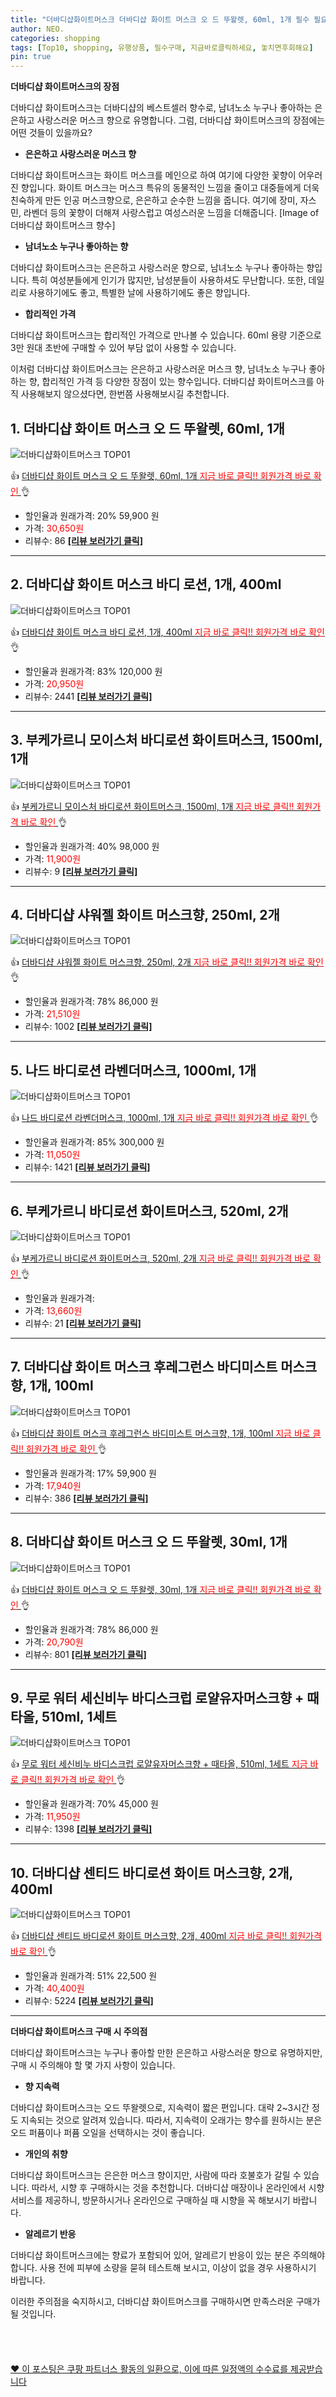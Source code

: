 ```yaml
---
title: "더바디샵화이트머스크 더바디샵 화이트 머스크 오 드 뚜왈렛, 60ml, 1개 필수 필요 추천 제품 비교 최저 가격 비교 장점 구매 후기 구매평"
author: NEO.
categories: shopping
tags: [Top10, shopping, 유행상품, 필수구매, 지금바로클릭하세요, 놓치면후회해요]
pin: true
---
```

**더바디샵 화이트머스크의 장점**

더바디샵 화이트머스크는 더바디샵의 베스트셀러 향수로, 남녀노소 누구나 좋아하는 은은하고 사랑스러운 머스크 향으로 유명합니다. 그럼, 더바디샵 화이트머스크의 장점에는 어떤 것들이 있을까요?

* **은은하고 사랑스러운 머스크 향**

더바디샵 화이트머스크는 화이트 머스크를 메인으로 하여 여기에 다양한 꽃향이 어우러진 향입니다. 화이트 머스크는 머스크 특유의 동물적인 느낌을 줄이고 대중들에게 더욱 친숙하게 만든 인공 머스크향으로, 은은하고 순수한 느낌을 줍니다. 여기에 장미, 자스민, 라벤더 등의 꽃향이 더해져 사랑스럽고 여성스러운 느낌을 더해줍니다.
[Image of 더바디샵 화이트머스크 향수]

* **남녀노소 누구나 좋아하는 향**

더바디샵 화이트머스크는 은은하고 사랑스러운 향으로, 남녀노소 누구나 좋아하는 향입니다. 특히 여성분들에게 인기가 많지만, 남성분들이 사용하셔도 무난합니다. 또한, 데일리로 사용하기에도 좋고, 특별한 날에 사용하기에도 좋은 향입니다.

* **합리적인 가격**

더바디샵 화이트머스크는 합리적인 가격으로 만나볼 수 있습니다. 60ml 용량 기준으로 3만 원대 초반에 구매할 수 있어 부담 없이 사용할 수 있습니다.

이처럼 더바디샵 화이트머스크는 은은하고 사랑스러운 머스크 향, 남녀노소 누구나 좋아하는 향, 합리적인 가격 등 다양한 장점이 있는 향수입니다. 더바디샵 화이트머스크를 아직 사용해보지 않으셨다면, 한번쯤 사용해보시길 추천합니다.

   

## 1. 더바디샵 화이트 머스크 오 드 뚜왈렛, 60ml, 1개

![더바디샵화이트머스크 TOP01](https://thumbnail8.coupangcdn.com/thumbnails/remote/490x490ex/image/retail/images/114407344841732-98dcc29f-e17c-412c-ab28-60ce7fbc3566.jpg)


👍 [더바디샵 화이트 머스크 오 드 뚜왈렛, 60ml, 1개 <font color=red> 지금 바로 클릭!! 회원가격 바로 확인 </font> ](https://link.coupang.com/re/AFFSDP?lptag=AF3617701&subid=GithubCoopas&pageKey=6341883750&traceid=V0-153&itemId=13308749114&vendorItemId=80565262558) 👌 


- 할인율과 원래가격: 20%  59,900   원
- 가격: <span style='color:red'>30,650원</span>
- 리뷰수: 86  [**[리뷰 보러가기 클릭]**](https://link.coupang.com/re/AFFSDP?lptag=AF3617701&subid=GithubCoopas&pageKey=6341883750&traceid=V0-153&itemId=13308749114&vendorItemId=80565262558)

---


   

## 2. 더바디샵 화이트 머스크 바디 로션, 1개, 400ml

![더바디샵화이트머스크 TOP01](https://thumbnail7.coupangcdn.com/thumbnails/remote/490x490ex/image/retail/images/4370907385015821-3f4141dd-c2a3-4508-b1a4-73babf1c3eff.jpg)


👍 [더바디샵 화이트 머스크 바디 로션, 1개, 400ml <font color=red> 지금 바로 클릭!! 회원가격 바로 확인 </font> ](https://link.coupang.com/re/AFFSDP?lptag=AF3617701&subid=GithubCoopas&pageKey=7465595558&traceid=V0-153&itemId=13308748220&vendorItemId=86250254399) 👌 


- 할인율과 원래가격: 83%  120,000   원
- 가격: <span style='color:red'>20,950원</span>
- 리뷰수: 2441  [**[리뷰 보러가기 클릭]**](https://link.coupang.com/re/AFFSDP?lptag=AF3617701&subid=GithubCoopas&pageKey=7465595558&traceid=V0-153&itemId=13308748220&vendorItemId=86250254399)

---


   

## 3. 부케가르니 모이스처 바디로션 화이트머스크, 1500ml, 1개

![더바디샵화이트머스크 TOP01](https://thumbnail6.coupangcdn.com/thumbnails/remote/490x490ex/image/rs_quotation_api/ptmoweop/2c09cb29a1a24d7b91fbfde5ba523a8c.jpg)


👍 [부케가르니 모이스처 바디로션 화이트머스크, 1500ml, 1개 <font color=red> 지금 바로 클릭!! 회원가격 바로 확인 </font> ](https://link.coupang.com/re/AFFSDP?lptag=AF3617701&subid=GithubCoopas&pageKey=6694602004&traceid=V0-153&itemId=15483438934&vendorItemId=82702855967) 👌 


- 할인율과 원래가격: 40%  98,000   원
- 가격: <span style='color:red'>11,900원</span>
- 리뷰수: 9  [**[리뷰 보러가기 클릭]**](https://link.coupang.com/re/AFFSDP?lptag=AF3617701&subid=GithubCoopas&pageKey=6694602004&traceid=V0-153&itemId=15483438934&vendorItemId=82702855967)

---


   

## 4. 더바디샵 샤워젤 화이트 머스크향, 250ml, 2개

![더바디샵화이트머스크 TOP01](https://thumbnail8.coupangcdn.com/thumbnails/remote/490x490ex/image/retail/images/e8e8e92e-cbf4-49cb-8ae1-ce2035b8ccdd3767784456033510134.png)


👍 [더바디샵 샤워젤 화이트 머스크향, 250ml, 2개 <font color=red> 지금 바로 클릭!! 회원가격 바로 확인 </font> ](https://link.coupang.com/re/AFFSDP?lptag=AF3617701&subid=GithubCoopas&pageKey=6341883594&traceid=V0-153&itemId=18173990610&vendorItemId=85917124849) 👌 


- 할인율과 원래가격: 78%  86,000   원
- 가격: <span style='color:red'>21,510원</span>
- 리뷰수: 1002  [**[리뷰 보러가기 클릭]**](https://link.coupang.com/re/AFFSDP?lptag=AF3617701&subid=GithubCoopas&pageKey=6341883594&traceid=V0-153&itemId=18173990610&vendorItemId=85917124849)

---


   

## 5. 나드 바디로션 라벤더머스크, 1000ml, 1개

![더바디샵화이트머스크 TOP01](https://thumbnail8.coupangcdn.com/thumbnails/remote/490x490ex/image/retail/images/8844763399886067-ff5c9553-9794-4a87-8b20-f76576f7dec6.jpg)


👍 [나드 바디로션 라벤더머스크, 1000ml, 1개 <font color=red> 지금 바로 클릭!! 회원가격 바로 확인 </font> ](https://link.coupang.com/re/AFFSDP?lptag=AF3617701&subid=GithubCoopas&pageKey=230959470&traceid=V0-153&itemId=732415331&vendorItemId=4851494626) 👌 


- 할인율과 원래가격: 85%  300,000   원
- 가격: <span style='color:red'>11,050원</span>
- 리뷰수: 1421  [**[리뷰 보러가기 클릭]**](https://link.coupang.com/re/AFFSDP?lptag=AF3617701&subid=GithubCoopas&pageKey=230959470&traceid=V0-153&itemId=732415331&vendorItemId=4851494626)

---


   

## 6. 부케가르니 바디로션 화이트머스크, 520ml, 2개

![더바디샵화이트머스크 TOP01](https://thumbnail6.coupangcdn.com/thumbnails/remote/490x490ex/image/retail/images/1153193829313569-29db5313-c8c9-4827-921f-b5fceb4eb391.jpg)


👍 [부케가르니 바디로션 화이트머스크, 520ml, 2개 <font color=red> 지금 바로 클릭!! 회원가격 바로 확인 </font> ](https://link.coupang.com/re/AFFSDP?lptag=AF3617701&subid=GithubCoopas&pageKey=7078257726&traceid=V0-153&itemId=20051253780&vendorItemId=4219509635) 👌 


- 할인율과 원래가격: 
- 가격: <span style='color:red'>13,660원</span>
- 리뷰수: 21  [**[리뷰 보러가기 클릭]**](https://link.coupang.com/re/AFFSDP?lptag=AF3617701&subid=GithubCoopas&pageKey=7078257726&traceid=V0-153&itemId=20051253780&vendorItemId=4219509635)

---


   

## 7. 더바디샵 화이트 머스크 후레그런스 바디미스트 머스크향, 1개, 100ml

![더바디샵화이트머스크 TOP01](https://thumbnail9.coupangcdn.com/thumbnails/remote/490x490ex/image/retail/images/3033419185590220-9e3e7bec-8428-4412-91ad-fb688cf2a486.jpg)


👍 [더바디샵 화이트 머스크 후레그런스 바디미스트 머스크향, 1개, 100ml <font color=red> 지금 바로 클릭!! 회원가격 바로 확인 </font> ](https://link.coupang.com/re/AFFSDP?lptag=AF3617701&subid=GithubCoopas&pageKey=6980640627&traceid=V0-153&itemId=17050732168&vendorItemId=80565261659) 👌 


- 할인율과 원래가격: 17%  59,900   원
- 가격: <span style='color:red'>17,940원</span>
- 리뷰수: 386  [**[리뷰 보러가기 클릭]**](https://link.coupang.com/re/AFFSDP?lptag=AF3617701&subid=GithubCoopas&pageKey=6980640627&traceid=V0-153&itemId=17050732168&vendorItemId=80565261659)

---


   

## 8. 더바디샵 화이트 머스크 오 드 뚜왈렛, 30ml, 1개

![더바디샵화이트머스크 TOP01](https://thumbnail7.coupangcdn.com/thumbnails/remote/490x490ex/image/retail/images/1503700895761508-84d1a76a-05dc-40f6-96c1-a2181eff3c1b.jpg)


👍 [더바디샵 화이트 머스크 오 드 뚜왈렛, 30ml, 1개 <font color=red> 지금 바로 클릭!! 회원가격 바로 확인 </font> ](https://link.coupang.com/re/AFFSDP?lptag=AF3617701&subid=GithubCoopas&pageKey=6341883750&traceid=V0-153&itemId=13308749115&vendorItemId=80565262567) 👌 


- 할인율과 원래가격: 78%  86,000   원
- 가격: <span style='color:red'>20,790원</span>
- 리뷰수: 801  [**[리뷰 보러가기 클릭]**](https://link.coupang.com/re/AFFSDP?lptag=AF3617701&subid=GithubCoopas&pageKey=6341883750&traceid=V0-153&itemId=13308749115&vendorItemId=80565262567)

---


   

## 9. 무로 워터 세신비누 바디스크럽 로얄유자머스크향 + 때타올, 510ml, 1세트

![더바디샵화이트머스크 TOP01](https://thumbnail8.coupangcdn.com/thumbnails/remote/490x490ex/image/retail/images/3834276985978032-6bd1fa3e-7c93-4b40-80c0-5d153806fdef.jpg)


👍 [무로 워터 세신비누 바디스크럽 로얄유자머스크향 + 때타올, 510ml, 1세트 <font color=red> 지금 바로 클릭!! 회원가격 바로 확인 </font> ](https://link.coupang.com/re/AFFSDP?lptag=AF3617701&subid=GithubCoopas&pageKey=6828203534&traceid=V0-153&itemId=16202295032&vendorItemId=76468443059) 👌 


- 할인율과 원래가격: 70%  45,000   원
- 가격: <span style='color:red'>11,950원</span>
- 리뷰수: 1398  [**[리뷰 보러가기 클릭]**](https://link.coupang.com/re/AFFSDP?lptag=AF3617701&subid=GithubCoopas&pageKey=6828203534&traceid=V0-153&itemId=16202295032&vendorItemId=76468443059)

---


   

## 10. 더바디샵 센티드 바디로션 화이트 머스크향, 2개, 400ml

![더바디샵화이트머스크 TOP01](https://thumbnail8.coupangcdn.com/thumbnails/remote/490x490ex/image/retail/images/f7a799c6-8428-46f6-942a-44b75f5c0c488556939873256061985.png)


👍 [더바디샵 센티드 바디로션 화이트 머스크향, 2개, 400ml <font color=red> 지금 바로 클릭!! 회원가격 바로 확인 </font> ](https://link.coupang.com/re/AFFSDP?lptag=AF3617701&subid=GithubCoopas&pageKey=7465595558&traceid=V0-153&itemId=19596806654&vendorItemId=86704057052) 👌 


- 할인율과 원래가격: 51%  22,500   원
- 가격: <span style='color:red'>40,400원</span>
- 리뷰수: 5224  [**[리뷰 보러가기 클릭]**](https://link.coupang.com/re/AFFSDP?lptag=AF3617701&subid=GithubCoopas&pageKey=7465595558&traceid=V0-153&itemId=19596806654&vendorItemId=86704057052)

---
**더바디샵 화이트머스크 구매 시 주의점**

더바디샵 화이트머스크는 누구나 좋아할 만한 은은하고 사랑스러운 향으로 유명하지만, 구매 시 주의해야 할 몇 가지 사항이 있습니다.

* **향 지속력**

더바디샵 화이트머스크는 오드 뚜왈렛으로, 지속력이 짧은 편입니다. 대략 2~3시간 정도 지속되는 것으로 알려져 있습니다. 따라서, 지속력이 오래가는 향수를 원하시는 분은 오드 퍼퓸이나 퍼퓸 오일을 선택하시는 것이 좋습니다.

* **개인의 취향**

더바디샵 화이트머스크는 은은한 머스크 향이지만, 사람에 따라 호불호가 갈릴 수 있습니다. 따라서, 시향 후 구매하시는 것을 추천합니다. 더바디샵 매장이나 온라인에서 시향 서비스를 제공하니, 방문하시거나 온라인으로 구매하실 때 시향을 꼭 해보시기 바랍니다.

* **알레르기 반응**

더바디샵 화이트머스크에는 향료가 포함되어 있어, 알레르기 반응이 있는 분은 주의해야 합니다. 사용 전에 피부에 소량을 묻혀 테스트해 보시고, 이상이 없을 경우 사용하시기 바랍니다.

이러한 주의점을 숙지하시고, 더바디샵 화이트머스크를 구매하시면 만족스러운 구매가 될 것입니다.<br><br><br><br><br> [ ❤  이 포스팅은 쿠팡 파트너스 활동의 일환으로, 이에 따른 일정액의 수수료를 제공받습니다](https://link.coupang.com/a/bcEFyh)